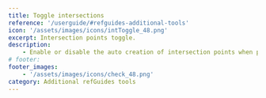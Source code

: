 ```yaml
---
title: Toggle intersections
reference: '/userguide/#refguides-additional-tools'
icon: '/assets/images/icons/intToggle_48.png'
excerpt: Intersection points toggle.
description:
    - Enable or disable the auto creation of intersection points when placing reference guidelines.
# footer:
footer_images:
    - '/assets/images/icons/check_48.png'
category: Additional refGuides tools
---
```

